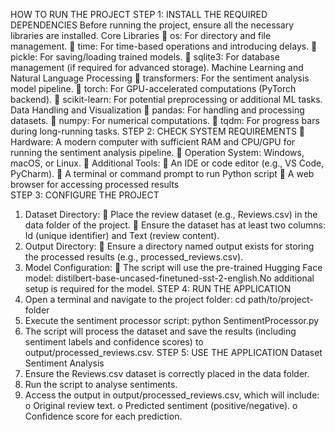HOW TO RUN THE PROJECT 
STEP 1: INSTALL THE REQUIRED DEPENDENCIES 
Before running the project, ensure all the necessary libraries are 
installed. 
Core Libraries 
 os: For directory and file management. 
 time: For time-based operations and introducing delays. 
 pickle: For saving/loading trained models. 
 sqlite3: For database management (if required for advanced 
storage). 
Machine Learning and Natural Language Processing 
 transformers: For the sentiment analysis model pipeline. 
 torch: For GPU-accelerated computations (PyTorch backend). 
 scikit-learn: For potential preprocessing or additional ML tasks. 
Data Handling and Visualization 
 pandas: For handling and processing datasets. 
 numpy: For numerical computations. 
 tqdm: For progress bars during long-running tasks. 
STEP 2: CHECK SYSTEM REQUIREMENTS 
 Hardware: 
A modern computer with sufficient RAM and CPU/GPU for 
running the sentiment analysis pipeline. 
 Operation System: 
Windows, macOS, or Linux. 
 Additional Tools: 
 An IDE or code editor (e.g., VS Code, PyCharm). 
 A terminal or command prompt to run Python script 
 A web browser for accessing processed results  
STEP 3: CONFIGURE THE PROJECT 
1. Dataset Directory: 
 Place the review dataset (e.g., Reviews.csv) in the data 
folder of the project. 
 Ensure the dataset has at least two columns: Id (unique 
identifier) and Text (review content). 
2. Output Directory: 
 Ensure a directory named output exists for storing the 
processed results (e.g., processed_reviews.csv). 
3. Model Configuration: 
 The script will use the pre-trained Hugging Face model: 
distilbert-base-uncased-finetuned-sst-2-english.No 
additional setup is required for the model. 
STEP 4: RUN THE APPLICATION 
1. Open a terminal and navigate to the project folder: 
cd path/to/project-folder 
2. Execute the sentiment processor script: 
python SentimentProcessor.py 
3. The script will process the dataset and save the results (including 
sentiment labels and confidence scores) to output/processed_reviews.csv. 
STEP 5: USE THE APPLICATION 
Dataset Sentiment Analysis 
1. Ensure the Reviews.csv dataset is correctly placed in the data folder. 
2. Run the script to analyse sentiments. 
3. Access the output in output/processed_reviews.csv, which will include: 
o Original review text. 
o Predicted sentiment (positive/negative). 
o Confidence score for each prediction. 

